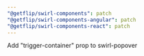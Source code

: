 ```yaml
---
"@getflip/swirl-components": patch
"@getflip/swirl-components-angular": patch
"@getflip/swirl-components-react": patch
---
```


Add "trigger-container" prop to swirl-popover
